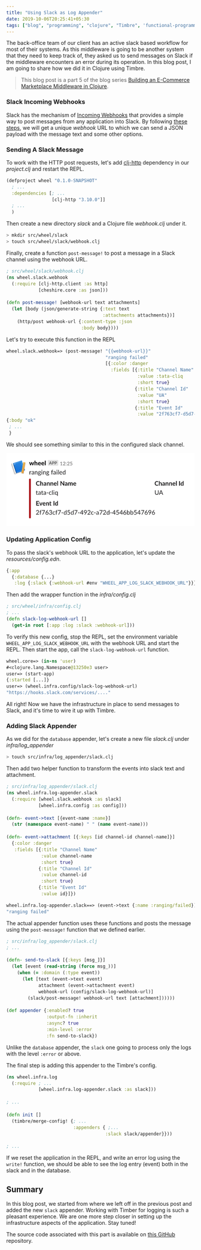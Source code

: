 ```yaml
---
title: "Using Slack as Log Appender"
date: 2019-10-06T20:25:41+05:30
tags: ["blog", "programming", "clojure", "Timbre", 'functional-programming']
---
```


The back-office team of our client has an active slack based workflow for most of their systems. As this middleware is going to be another system that they need to keep track of, they asked us to send messages on Slack if the middleware encounters an error during its operation. In this blog post, I am going to share how we did it in Clojure using Timbre.

> This blog post is a part 5 of the blog series [Building an E-Commerce Marketplace Middleware in Clojure](/blog/marketplace-middleware/intro).

### Slack Incoming Webhooks

Slack has the mechanism of [Incoming Webhooks](https://api.slack.com/incoming-webhooks) that provides a simple way to post messages from any application into Slack. By following [these steps](https://api.slack.com/incoming-webhooks#getting-started), we will get a unique *webhook* URL to which we can send a JSON payload with the message text and some other options.

### Sending A Slack Message

To work with the HTTP post requests, let's add [clj-http](https://github.com/dakrone/clj-http) dependency in our *project.clj* and restart the REPL.

```clojure
(defproject wheel "0.1.0-SNAPSHOT"
  ; ...
  :dependencies [; ...
                 [clj-http "3.10.0"]]
  ; ...
  )
```

Then create a new directory *slack* and a Clojure file *webhook.clj* under it.

```bash
> mkdir src/wheel/slack
> touch src/wheel/slack/webhook.clj
```

Finally, create a function `post-message!` to post a message in a Slack channel using the webhook URL.

```clojure
; src/wheel/slack/webhook.clj
(ns wheel.slack.webhook
  (:require [clj-http.client :as http]
            [cheshire.core :as json]))

(defn post-message! [webhook-url text attachments]
  (let [body (json/generate-string {:text text
                                    :attachments attachments})]
    (http/post webhook-url {:content-type :json
                            :body body})))
```

Let's try to execute this function in the REPL

```clojure
wheel.slack.webhook=> (post-message! "{{webhook-url}}"
                                     "ranging failed"
                                     [{:color :danger
                                       :fields [{:title "Channel Name"
                                                 :value :tata-cliq
                                                 :short true}
                                                {:title "Channel Id"
                                                 :value "UA"
                                                 :short true}
                                                {:title "Event Id"
                                                 :value "2f763cf7-d5d7-492c-a72d-4546bb547696"}]}])
{:body "ok"
 ; ...
 }
```

We should see something similar to this in the configured slack channel.

![](/assets/images/blog/marketplace-middleware/sample-slack-event.png)

### Updating Application Config

To pass the slack's webhook URL to the application, let's update the *resources/config.edn*.

```clojure
{:app
  {:database {...}
   :log {:slack {:webhook-url #env "WHEEL_APP_LOG_SLACK_WEBHOOK_URL"}}}}
```

Then add the wrapper function in the *infra/config.clj*

```clojure
; src/wheel/infra/config.clj
; ...
(defn slack-log-webhook-url []
  (get-in root [:app :log :slack :webhook-url]))
```

To verify this new config, stop the REPL, set the environment variable `WHEEL_APP_LOG_SLACK_WEBHOOK_URL` with the webhook URL and start the REPL. Then start the app, call the `slack-log-webhook-url` function.

```clojure
wheel.core=> (in-ns 'user)
#<clojure.lang.Namespace@13250e3 user>
user=> (start-app)
{:started [...]}
user=> (wheel.infra.config/slack-log-webhook-url)
"https://hooks.slack.com/services/...."
```

All right! Now we have the infrastructure in place to send messages to Slack, and it's time to wire it up with Timbre.

### Adding Slack Appender

As we did for the `database` appender, let's create a new file *slack.clj* under *infra/log_appender*

```bash
> touch src/infra/log_appender/slack.clj
```

Then add two helper function to transform the events into slack text and attachment.

```clojure
; src/infra/log_appender/slack.clj
(ns wheel.infra.log-appender.slack
  (:require [wheel.slack.webhook :as slack]
            [wheel.infra.config :as config]))

(defn- event->text [{event-name :name}]
  (str (namespace event-name) " " (name event-name)))

(defn- event->attachment [{:keys [id channel-id channel-name]}]
  {:color :danger
   :fields [{:title "Channel Name"
             :value channel-name
             :short true}
            {:title "Channel Id"
             :value channel-id
             :short true}
            {:title "Event Id"
             :value id}]})
```

```clojure
wheel.infra.log-appender.slack==> (event->text {:name :ranging/failed})
"ranging failed"
```

The actual appender function uses these functions and posts the message using the `post-message!` function that we defined earlier.

```clojure
; src/infra/log_appender/slack.clj
; ...

(defn- send-to-slack [{:keys [msg_]}]
  (let [event (read-string (force msg_))]
    (when (= :domain (:type event))
      (let [text (event->text event)
            attachment (event->attachment event)
            webhook-url (config/slack-log-webhook-url)]
        (slack/post-message! webhook-url text [attachment])))))

(def appender {:enabled? true
               :output-fn :inherit
               :async? true
               :min-level :error
               :fn send-to-slack})
```

Unlike the `database` appender, the `slack` one going to process only the logs with the level `:error` or above.

The final step is adding this appender to the Timbre's config.

```clojure
(ns wheel.infra.log
  (:require ; ...
            [wheel.infra.log-appender.slack :as slack]))

; ...

(defn init []
  (timbre/merge-config! {; ...
                         :appenders { ;...
                                     :slack slack/appender}}))

; ...
```

If we reset the application in the REPL, and write an error log using the `write!` function, we should be able to see the log entry (event) both in the slack and in the database.


## Summary

In this blog post, we started from where we left off in the previous post and added the new `slack` appender. Working with Timber for logging is such a pleasant experience. We are one more step closer in setting up the infrastructure aspects of the application. Stay tuned!

The source code associated with this part is available on [this GitHub](https://github.com/demystifyfp/BlogSamples/tree/0.17/clojure/wheel) repository.
